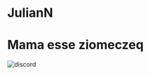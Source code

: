 # JulianN
# Mama esse ziomeczeq
![discord](https://discord.c99.nl/widget/theme-3/624926844348792832.png)  
